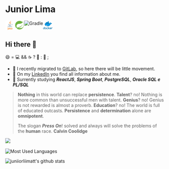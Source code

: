# Junior Lima

<img align="left" alt="Java" width="30px" src="https://raw.githubusercontent.com/github/explore/80688e429a7d4ef2fca1e82350fe8e3517d3494d/topics/java/java.png" />

<img align="left" alt="Spring Boot" width="30px" src="https://raw.githubusercontent.com/github/explore/80688e429a7d4ef2fca1e82350fe8e3517d3494d/topics/spring-boot/spring-boot.png" />

<img align="left" alt="Gradle" src="https://img.shields.io/badge/gradle-02303A?style=for-the-badge&logo=gradle&logoColor=white">

<img align="left" alt="Docker" width="30px" src="https://raw.githubusercontent.com/github/explore/80688e429a7d4ef2fca1e82350fe8e3517d3494d/topics/docker/docker.png" />  
<br /> <br />

## Hi there 👋

😄 = :computer:  &&  :coffee: ?  :battery: : :electric_plug: ;

- 🔶 I recently migrated to [GitLab](https://gitlab.com/oojuniin), so here there will be little movement.  
- 🔶 On my [LinkedIn](https://www.linkedin.com/in/oojuniin/) you find all information about me.
- 🔶 Surrently studying ***ReactJS***, ***Spring Boot***, ***PostgreSQL***, ***Oracle SQL e PL/SQL***  

> **Nothing** in this world can replace **persistence**.
> **Talent**? no! Nothing is more common than unsuccessful men with talent.
> **Genius**? no! Genius is not rewarded is almost a proverb.
> **Education**? no! The world is full of educated outcasts.
> **Persistence** and **determination** alone are **omnipotent**.
>
> The slogan ***Press On***! solved and always will solve the problems of the **human** race.
> **Calvin Coolidge**

<p align="left">
  <a href="mailto:juniiorliimatt@gmail.com" alt="Gmail">
  <img src="https://img.shields.io/badge/-juniiorliimatt@gmail.com-e34c41?style=flat-square&labelColor=e34c41&logo=gmail&logoColor=white&link=juniiorliimatt@gmail.com" /></a>
</p>

![Most Used Languages](https://github-readme-stats.vercel.app/api/top-langs/?username=juniiorliimatt&layout=compact&langs_count=8&hide_border=true&theme=dracula)

![juniiorliimatt's github stats](https://github-readme-stats.vercel.app/api?username=juniiorliimatt&include_all_commits=true&count_private=true&show_icons=true&hide_border=true&theme=dracula)
